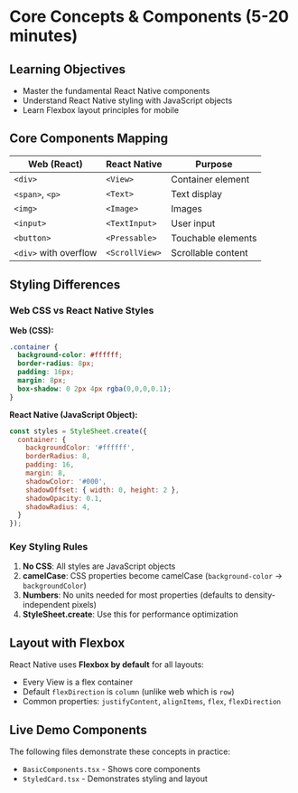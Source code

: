 # Core Concepts & Components (5-20 minutes)

## Learning Objectives
- Master the fundamental React Native components
- Understand React Native styling with JavaScript objects
- Learn Flexbox layout principles for mobile

## Core Components Mapping

| Web (React) | React Native | Purpose |
|-------------|--------------|---------|
| `<div>` | `<View>` | Container element |
| `<span>`, `<p>` | `<Text>` | Text display |
| `<img>` | `<Image>` | Images |
| `<input>` | `<TextInput>` | User input |
| `<button>` | `<Pressable>` | Touchable elements |
| `<div>` with overflow | `<ScrollView>` | Scrollable content |

## Styling Differences

### Web CSS vs React Native Styles

**Web (CSS):**
```css
.container {
  background-color: #ffffff;
  border-radius: 8px;
  padding: 16px;
  margin: 8px;
  box-shadow: 0 2px 4px rgba(0,0,0,0.1);
}
```

**React Native (JavaScript Object):**
```javascript
const styles = StyleSheet.create({
  container: {
    backgroundColor: '#ffffff',
    borderRadius: 8,
    padding: 16,
    margin: 8,
    shadowColor: '#000',
    shadowOffset: { width: 0, height: 2 },
    shadowOpacity: 0.1,
    shadowRadius: 4,
  }
});
```

### Key Styling Rules
1. **No CSS**: All styles are JavaScript objects
2. **camelCase**: CSS properties become camelCase (`background-color` → `backgroundColor`)
3. **Numbers**: No units needed for most properties (defaults to density-independent pixels)
4. **StyleSheet.create**: Use this for performance optimization

## Layout with Flexbox

React Native uses **Flexbox by default** for all layouts:

- Every View is a flex container
- Default `flexDirection` is `column` (unlike web which is `row`)
- Common properties: `justifyContent`, `alignItems`, `flex`, `flexDirection`

## Live Demo Components

The following files demonstrate these concepts in practice:
- `BasicComponents.tsx` - Shows core components
- `StyledCard.tsx` - Demonstrates styling and layout
